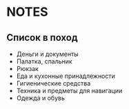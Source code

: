 # NOTES
## Список в поход
- Деньги и документы
- Палатка, спальник
- Рюкзак
- Еда и кухонные принадлежности
- Гигиенические средства
- Техника и предметы для навигации
- Одежда и обувь